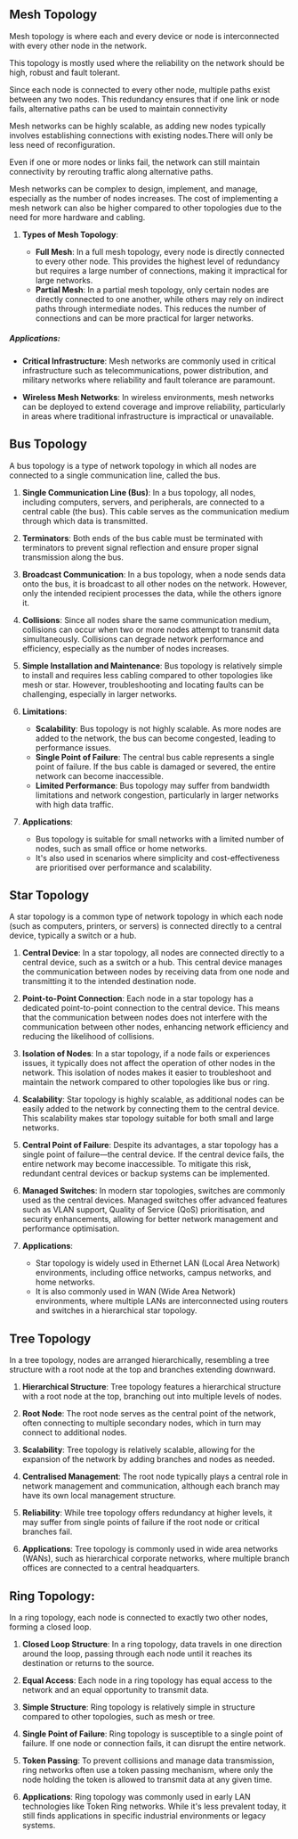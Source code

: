 
## Mesh Topology 

Mesh topology is where each and every device or node is interconnected with every other node in the network.

This topology is mostly used where the reliability on the network should be high, robust and fault tolerant.

Since each node is connected to every other node, multiple paths exist between any two nodes. This redundancy ensures that if one link or node fails, alternative paths can be used to maintain connectivity

Mesh networks can be highly scalable, as adding new nodes typically involves establishing connections with existing nodes.There will only be less need of reconfiguration.

Even if one or more nodes or links fail, the network can still maintain connectivity by rerouting traffic along alternative paths.

Mesh networks can be complex to design, implement, and manage, especially as the number of nodes increases. The cost of implementing a mesh network can also be higher compared to other topologies due to the 
need for more hardware and cabling.


1. **Types of Mesh Topology**:
    
    - **Full Mesh**: In a full mesh topology, every node is directly connected to every other node. This provides the highest level of redundancy but requires a large number of connections, making it impractical for large networks.
    - **Partial Mesh**: In a partial mesh topology, only certain nodes are directly connected to one another, while others may rely on indirect paths through intermediate nodes. This reduces the number of connections and can be more practical for larger networks.


##### **Applications**:

- **Critical Infrastructure**: Mesh networks are commonly used in critical infrastructure such as telecommunications, power distribution, and military networks where reliability and fault tolerance are paramount.

-  **Wireless Mesh Networks**: In wireless environments, mesh networks can be deployed to extend coverage and improve reliability, particularly in areas where traditional infrastructure is impractical or unavailable.

## Bus Topology

A bus topology is a type of network topology in which all nodes are connected to a single communication line, called the bus.


1. **Single Communication Line (Bus)**: In a bus topology, all nodes, including computers, servers, and peripherals, are connected to a central cable (the bus). This cable serves as the communication medium through which data is transmitted.
    
2. **Terminators**: Both ends of the bus cable must be terminated with terminators to prevent signal reflection and ensure proper signal transmission along the bus.
    
3. **Broadcast Communication**: In a bus topology, when a node sends data onto the bus, it is broadcast to all other nodes on the network. However, only the intended recipient processes the data, while the others ignore it.
    
4. **Collisions**: Since all nodes share the same communication medium, collisions can occur when two or more nodes attempt to transmit data simultaneously. Collisions can degrade network performance and efficiency, especially as the number of nodes increases.
    
5. **Simple Installation and Maintenance**: Bus topology is relatively simple to install and requires less cabling compared to other topologies like mesh or star. However, troubleshooting and locating faults can be challenging, especially in larger networks.

6. **Limitations**:
    
    - **Scalability**: Bus topology is not highly scalable. As more nodes are added to the network, the bus can become congested, leading to performance issues.
    - **Single Point of Failure**: The central bus cable represents a single point of failure. If the bus cable is damaged or severed, the entire network can become inaccessible.
    - **Limited Performance**: Bus topology may suffer from bandwidth limitations and network congestion, particularly in larger networks with high data traffic.

7. **Applications**:
    
    - Bus topology is suitable for small networks with a limited number of nodes, such as small office or home networks.
    - It's also used in scenarios where simplicity and cost-effectiveness are prioritised over performance and scalability.


## Star Topology

A star topology is a common type of network topology in which each node (such as computers, printers, or servers) is connected directly to a central device, typically a switch or a hub.


1. **Central Device**: In a star topology, all nodes are connected directly to a central device, such as a switch or a hub. This central device manages the communication between nodes by receiving data from one node and transmitting it to the intended destination node.
    
2. **Point-to-Point Connection**: Each node in a star topology has a dedicated point-to-point connection to the central device. This means that the communication between nodes does not interfere with the communication between other nodes, enhancing network efficiency and reducing the likelihood of collisions.
    
3. **Isolation of Nodes**: In a star topology, if a node fails or experiences issues, it typically does not affect the operation of other nodes in the network. This isolation of nodes makes it easier to troubleshoot and maintain the network compared to other topologies like bus or ring.
    
4. **Scalability**: Star topology is highly scalable, as additional nodes can be easily added to the network by connecting them to the central device. This scalability makes star topology suitable for both small and large networks.
    
5. **Central Point of Failure**: Despite its advantages, a star topology has a single point of failure—the central device. If the central device fails, the entire network may become inaccessible. To mitigate this risk, redundant central devices or backup systems can be implemented.
    
6. **Managed Switches**: In modern star topologies, switches are commonly used as the central devices. Managed switches offer advanced features such as VLAN support, Quality of Service (QoS) prioritisation, and security enhancements, allowing for better network management and performance optimisation.
    
7. **Applications**:
    
    - Star topology is widely used in Ethernet LAN (Local Area Network) environments, including office networks, campus networks, and home networks.
    - It is also commonly used in WAN (Wide Area Network) environments, where multiple LANs are interconnected using routers and switches in a hierarchical star topology.


## Tree Topology


In a tree topology, nodes are arranged hierarchically, resembling a tree structure with a root node at the top and branches extending downward.

1. **Hierarchical Structure**: Tree topology features a hierarchical structure with a root node at the top, branching out into multiple levels of nodes.
    
2. **Root Node**: The root node serves as the central point of the network, often connecting to multiple secondary nodes, which in turn may connect to additional nodes.
    
3. **Scalability**: Tree topology is relatively scalable, allowing for the expansion of the network by adding branches and nodes as needed.
    
4. **Centralised Management**: The root node typically plays a central role in network management and communication, although each branch may have its own local management structure.
    
5. **Reliability**: While tree topology offers redundancy at higher levels, it may suffer from single points of failure if the root node or critical branches fail.
    
6. **Applications**: Tree topology is commonly used in wide area networks (WANs), such as hierarchical corporate networks, where multiple branch offices are connected to a central headquarters.


## Ring Topology:


In a ring topology, each node is connected to exactly two other nodes, forming a closed loop. 

1. **Closed Loop Structure**: In a ring topology, data travels in one direction around the loop, passing through each node until it reaches its destination or returns to the source.
    
2. **Equal Access**: Each node in a ring topology has equal access to the network and an equal opportunity to transmit data.
    
3. **Simple Structure**: Ring topology is relatively simple in structure compared to other topologies, such as mesh or tree.
    
4. **Single Point of Failure**: Ring topology is susceptible to a single point of failure. If one node or connection fails, it can disrupt the entire network.
    
5. **Token Passing**: To prevent collisions and manage data transmission, ring networks often use a token passing mechanism, where only the node holding the token is allowed to transmit data at any given time.
    
6. **Applications**: Ring topology was commonly used in early LAN technologies like Token Ring networks. While it's less prevalent today, it still finds applications in specific industrial environments or legacy systems.